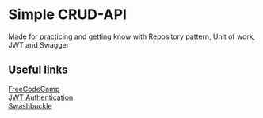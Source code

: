 # Simple CRUD-API
 Made for practicing and getting know with Repository pattern, Unit of work, JWT and Swagger 
## Useful links
[FreeCodeCamp](https://medium.freecodecamp.org/an-awesome-guide-on-how-to-build-restful-apis-with-asp-net-core-87b818123e28?fbclid=IwAR1dDMoMg2FXdMmnqlrcwUVWNviDRB2S7TyYtAv9nniirOH7erXauW_oCSQ)\
[JWT Authentication](https://garywoodfine.com/asp-net-core-2-2-jwt-authentication-tutorial/)\
[Swashbuckle](https://docs.microsoft.com/en-us/aspnet/core/tutorials/getting-started-with-swashbuckle?view=aspnetcore-2.2&tabs=visual-studio)
